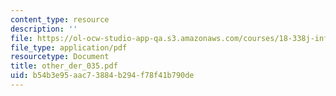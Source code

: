 ```yaml
---
content_type: resource
description: ''
file: https://ol-ocw-studio-app-qa.s3.amazonaws.com/courses/18-338j-infinite-random-matrix-theory-fall-2004/b54b3e95aac73884b294f78f41b790de_other_der_035.pdf
file_type: application/pdf
resourcetype: Document
title: other_der_035.pdf
uid: b54b3e95-aac7-3884-b294-f78f41b790de
---
```

